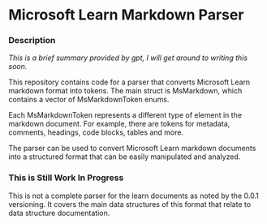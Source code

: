 # Microsoft Learn Markdown Parser
### Description 

*This is a brief summary provided by gpt, I will get around to writing this soon.*

This repository contains code for a parser that converts Microsoft Learn markdown format into tokens. The main struct is MsMarkdown, which contains a vector of MsMarkdownToken enums.

Each MsMarkdownToken represents a different type of element in the markdown document. For example, there are tokens for metadata, comments, headings, code blocks, tables and more.

The parser can be used to convert Microsoft Learn markdown documents into a structured format that can be easily manipulated and analyzed.


### This is Still Work In Progress 
This is not a complete parser for the learn documents as noted by the 0.0.1 versioning.
It covers the main data structures of this format that relate to data structure documentation.
